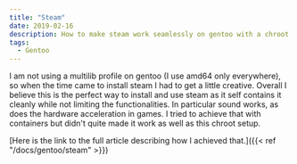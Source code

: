 ```yaml
---
title: "Steam"
date: 2019-02-16
description: How to make steam work seamlessly on gentoo with a chroot
tags:
  - Gentoo
---
```


I am not using a multilib profile on gentoo (I use amd64 only everywhere), so when the time came to install steam I had to get a little creative. Overall I believe this is the perfect way to install and use steam as it self contains it cleanly while not limiting the functionalities. In particular sound works, as does the hardware acceleration in games. I tried to achieve that with containers but didn't quite made it work as well as this chroot setup.

[Here is the link to the full article describing how I achieved that.]({{< ref "/docs/gentoo/steam" >}})
